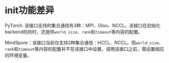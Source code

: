 ﻿# init功能差异

PyTorch: 该接口支持的集合通信有3种：MPI、Gloo、NCCL。该接口在初始化backend的同时，还提供`world_size`、`rank`和`timeout`等内容的配置。

MindSpore：该接口当前仅支持2种集合通信：HCCL、NCCL。而`world_size`、`rank`和`timeout`等内容的配置并不在该接口中设置，调用该接口之前，需设置相应的环境变量。
